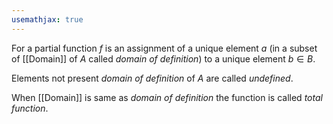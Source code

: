 ```yaml
---
usemathjax: true
---
```


For a partial function $f$ is an assignment of a unique element $a$ (in a subset of [[Domain]] of $A$ called *domain of definition*) to a unique element $b \in B$.

Elements not present *domain of definition* of $A$ are called *undefined*.

When [[Domain]] is same as *domain of definition* the function is called *total function*.